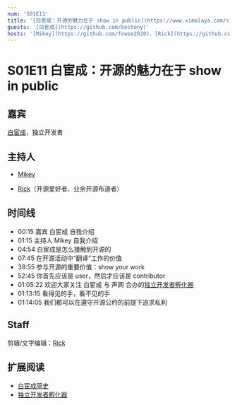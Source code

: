 ```yaml
---
num: 'S01E11'
title: '[白宦成：开源的魅力在于 show in public](https://www.ximalaya.com/sound/531364209)'
guests: '[白宦成](https://github.com/bestony)'
hosts: '[Mikey](https://github.com/fowse2020)、[Rick](https://github.com/linuxsuren)'
---
```


# S01E11 白宦成：开源的魅力在于 show in public

## 嘉宾
[白宦成](https://github.com/bestony)，独立开发者

## 主持人
* [Mikey](https://github.com/fowse2020)

* [Rick](https://github.com/linuxsuren)（开源爱好者、业余开源布道者）

## 时间线
* 00:15 嘉宾 白宦成 自我介绍
* 01:15 主持人 Mikey 自我介绍
* 04:54 白宦成是怎么接触到开源的
* 07:45 在开源活动中“翻译”工作的价值
* 38:55 参与开源的重要价值：show your work
* 52:45 你首先应该是 user，然后才应该是 contributor
* 01:05:22 欢迎大家关注 白宦成 与 声网 合办的[独立开发者孵化器](https://www.nglab.io/incubator)
* 01:13:15 看得见的手，看不见的手
* 01:14:05 我们都可以在遵守开源公约的前提下追求私利

## Staff
剪辑/文字编辑：[Rick](https://github.com/linuxsuren)

## 扩展阅读
* [白宦成简史](https://mp.weixin.qq.com/s/u8MJEZy-4zgEo290FUAaug)
* [独立开发者孵化器](https://www.nglab.io/incubator)
